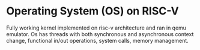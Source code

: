 # Operating System (OS) on RISC-V
Fully working kernel implemented on risc-v architecture and ran in qemu emulator. Os has threads
with both synchronous and asynchronous context change, functional in/out operations, system
calls, memory management. 
